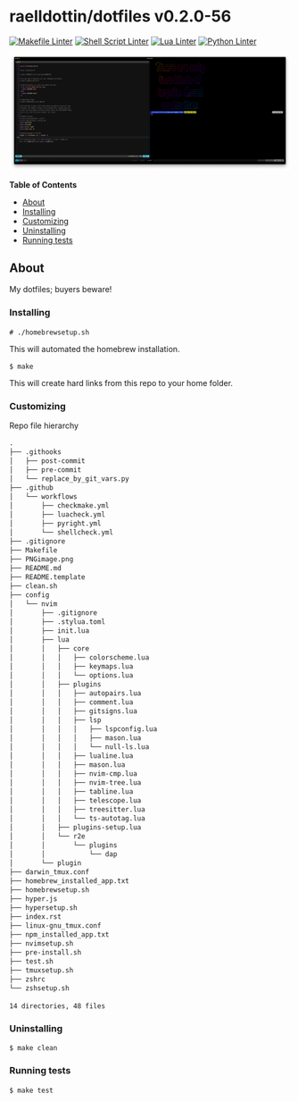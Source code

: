 <!---
This file is auto-generate by a github hook please modify README.template if you don't want to loose your work
-->
# raelldottin/dotfiles v0.2.0-56
[![Makefile Linter](https://github.com/raelldottin/dotfiles/actions/workflows/checkmake.yml/badge.svg)](https://github.com/raelldottin/dotfiles/actions/workflows/checkmake.yml)
[![Shell Script Linter](https://github.com/raelldottin/dotfiles/actions/workflows/shellcheck.yml/badge.svg)](https://github.com/raelldottin/dotfiles/actions/workflows/shellcheck.yml)
[![Lua Linter](https://github.com/raelldottin/dotfiles/actions/workflows/luacheck.yml/badge.svg)](https://github.com/raelldottin/dotfiles/actions/workflows/luacheck.yml)
[![Python Linter](https://github.com/raelldottin/dotfiles/actions/workflows/pyright.yml/badge.svg)](https://github.com/raelldottin/dotfiles/actions/workflows/pyright.yml)

[![ v0.2.0-56 ](https://github.com/raelldottin/dotfiles/blob/main/PNGimage.png)](https://github.com/raelldottin/dotfiles/blob/main/PNGimage.png)

**Table of Contents**

<!-- toc -->

- [About](#about)
- [Installing](#installing)
- [Customizing](#customizing)
- [Uninstalling](#uninstalling)
- [Running tests](#running-tests)

<!-- tocstop -->

## About

My dotfiles; buyers beware!

### Installing
```
# ./homebrewsetup.sh
```

This will automated the homebrew installation.

```
$ make
```

This will create hard links from this repo to your home folder.

### Customizing

Repo file hierarchy

```
.
├── .githooks
│   ├── post-commit
│   ├── pre-commit
│   └── replace_by_git_vars.py
├── .github
│   └── workflows
│       ├── checkmake.yml
│       ├── luacheck.yml
│       ├── pyright.yml
│       └── shellcheck.yml
├── .gitignore
├── Makefile
├── PNGimage.png
├── README.md
├── README.template
├── clean.sh
├── config
│   └── nvim
│       ├── .gitignore
│       ├── .stylua.toml
│       ├── init.lua
│       ├── lua
│       │   ├── core
│       │   │   ├── colorscheme.lua
│       │   │   ├── keymaps.lua
│       │   │   └── options.lua
│       │   ├── plugins
│       │   │   ├── autopairs.lua
│       │   │   ├── comment.lua
│       │   │   ├── gitsigns.lua
│       │   │   ├── lsp
│       │   │   │   ├── lspconfig.lua
│       │   │   │   ├── mason.lua
│       │   │   │   └── null-ls.lua
│       │   │   ├── lualine.lua
│       │   │   ├── mason.lua
│       │   │   ├── nvim-cmp.lua
│       │   │   ├── nvim-tree.lua
│       │   │   ├── tabline.lua
│       │   │   ├── telescope.lua
│       │   │   ├── treesitter.lua
│       │   │   └── ts-autotag.lua
│       │   ├── plugins-setup.lua
│       │   └── r2e
│       │       └── plugins
│       │           └── dap
│       └── plugin
├── darwin_tmux.conf
├── homebrew_installed_app.txt
├── homebrewsetup.sh
├── hyper.js
├── hypersetup.sh
├── index.rst
├── linux-gnu_tmux.conf
├── npm_installed_app.txt
├── nvimsetup.sh
├── pre-install.sh
├── test.sh
├── tmuxsetup.sh
├── zshrc
└── zshsetup.sh

14 directories, 48 files
```

### Uninstalling

```
$ make clean
```

### Running tests

```
$ make test
```
